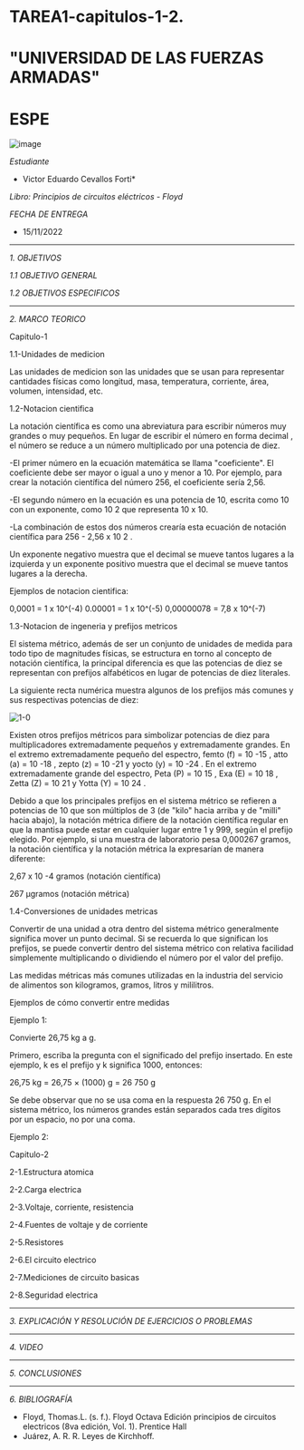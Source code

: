 # TAREA1-capitulos-1-2.
# "UNIVERSIDAD DE LAS FUERZAS ARMADAS"
# ESPE

![image](https://user-images.githubusercontent.com/116772918/200762591-a164d8db-c02e-4269-8bb4-0bc4c810d79f.png)

*Estudiante*
 
* Victor Eduardo Cevallos Forti*


*Libro: Principios de circuitos eléctricos - Floyd*

*FECHA DE ENTREGA*
* 15/11/2022
--------------------------------------------------------------------------------------------------------------------------------------------------------------------------------------

*1. OBJETIVOS*

*1.1  OBJETIVO GENERAL*

*1.2  OBJETIVOS ESPECIFICOS*



--------------------------------------------------------------------------------------------------------------------------------------------------------------------------------------

*2. MARCO TEORICO*

Capitulo-1

1.1-Unidades de medicion

Las unidades de medicion son las unidades que se usan para representar cantidades físicas como longitud, masa, temperatura, corriente, área, volumen, intensidad, etc.

1.2-Notacion cientifica

La notación científica es como una abreviatura para escribir números muy grandes o muy pequeños. En lugar de escribir el número en forma decimal , el número se reduce a un número multiplicado por una potencia de diez.

-El primer número en la ecuación matemática se llama "coeficiente". El coeficiente debe ser mayor o igual a uno y menor a 10. Por ejemplo, para crear la notación científica del número 256, el coeficiente sería 2,56.

-El segundo número en la ecuación es una potencia de 10, escrita como 10 con un exponente, como 10 2 que representa 10 x 10.

-La combinación de estos dos números crearía esta ecuación de notación científica para 256 - 2,56 x 10 2 .

Un exponente negativo muestra que el decimal se mueve tantos lugares a la izquierda y un exponente positivo muestra que el decimal se mueve tantos lugares a la derecha.

Ejemplos de notacion cientifica:

0,0001 = 1 x 10^(-4)
0.00001 = 1 x 10^(-5)
0,00000078 = 7,8 x 10^(-7)

1.3-Notacion de ingeneria y prefijos metricos 

El sistema métrico, además de ser un conjunto de unidades de medida para todo tipo de magnitudes físicas, se estructura en torno al concepto de notación científica, la principal diferencia es que las potencias de diez se representan con prefijos alfabéticos en lugar de potencias de diez literales.

La siguiente recta numérica muestra algunos de los prefijos más comunes y sus respectivas potencias de diez:

![1-0](https://user-images.githubusercontent.com/116820615/201856157-31b8b631-97b5-4fdc-8b42-50848e513053.jpg)

Existen otros prefijos métricos para simbolizar potencias de diez para multiplicadores extremadamente pequeños y extremadamente grandes. En el extremo extremadamente pequeño del espectro, femto (f) = 10 -15 , atto (a) = 10 -18 , zepto (z) = 10 -21 y yocto (y) = 10 -24 . En el extremo extremadamente grande del espectro, Peta (P) = 10 15 , Exa (E) = 10 18 , Zetta (Z) = 10 21 y Yotta (Y) = 10 24 .

Debido a que los principales prefijos en el sistema métrico se refieren a potencias de 10 que son múltiplos de 3 (de "kilo" hacia arriba y de "milli" hacia abajo), la notación métrica difiere de la notación científica regular en que la mantisa puede estar en cualquier lugar entre 1 y 999, según el prefijo elegido.
Por ejemplo, si una muestra de laboratorio pesa 0,000267 gramos, la notación científica y la notación métrica la expresarían de manera diferente:

2,67 x 10 -4 gramos (notación científica)

267 µgramos (notación métrica)

1.4-Conversiones de unidades metricas 

Convertir de una unidad a otra dentro del sistema métrico generalmente significa mover un punto decimal. Si se recuerda lo que significan los prefijos, se puede convertir dentro del sistema métrico con relativa facilidad simplemente multiplicando o dividiendo el número por el valor del prefijo.

Las medidas métricas más comunes utilizadas en la industria del servicio de alimentos son kilogramos, gramos, litros y mililitros.

Ejemplos de cómo convertir entre medidas

Ejemplo 1:

Convierte 26,75 kg a g.

Primero, escriba la pregunta con el significado del prefijo insertado. En este ejemplo, k  es el prefijo y  k significa 1000, entonces:

26,75 kg = 26,75 × (1000) g = 26 750 g

Se debe observar que no se usa coma en la respuesta 26 750 g. En el sistema métrico, los números grandes están separados cada tres dígitos por un espacio, no por una coma.

Ejemplo 2:


Capitulo-2

2-1.Estructura atomica

2-2.Carga electrica

2-3.Voltaje, corriente, resistencia 

2-4.Fuentes de voltaje y de corriente

2-5.Resistores

2-6.El circuito electrico

2-7.Mediciones de circuito basicas

2-8.Seguridad electrica 


--------------------------------------------------------------------------------------------------------------------------------------------------------------------------------------

*3. EXPLICACIÓN Y RESOLUCIÓN DE EJERCICIOS O PROBLEMAS*



--------------------------------------------------------------------------------------------------------------------------------------------------------------------------------------

*4. VIDEO*



--------------------------------------------------------------------------------------------------------------------------------------------------------------------------------------

*5. CONCLUSIONES*



--------------------------------------------------------------------------------------------------------------------------------------------------------------------------------------

*6. BIBLIOGRAFÍA*

* Floyd, Thomas.L. (s. f.). Floyd Octava Edición principios de circuitos electricos (8va edición, Vol. 1). Prentice Hall
* Juárez, A. R. R. Leyes de Kirchhoff.
